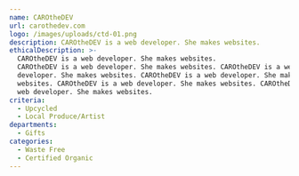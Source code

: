```yaml
---
name: CAROtheDEV
url: carothedev.com
logo: /images/uploads/ctd-01.png
description: CAROtheDEV is a web developer. She makes websites.
ethicalDescription: >-
  CAROtheDEV is a web developer. She makes websites.
  CAROtheDEV is a web developer. She makes websites. CAROtheDEV is a web
  developer. She makes websites. CAROtheDEV is a web developer. She makes
  websites. CAROtheDEV is a web developer. She makes websites. CAROtheDEV is a
  web developer. She makes websites.
criteria:
  - Upcycled
  - Local Produce/Artist
departments:
  - Gifts
categories:
  - Waste Free
  - Certified Organic
---
```


